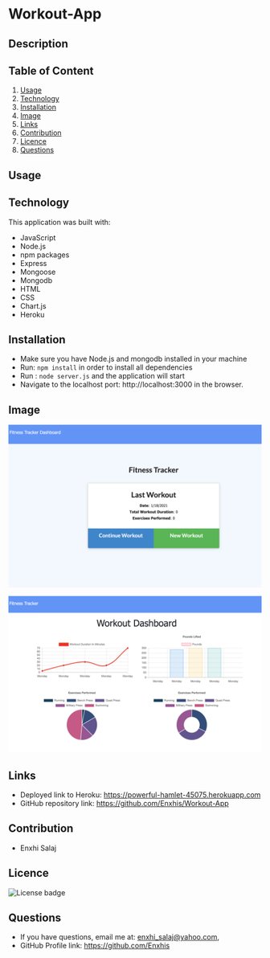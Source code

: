 # Workout-App

## Description

## Table of Content
  1.  [Usage](#usage)
  2.  [Technology](#technology)
  3.  [Installation](#installation)
  4.  [Image](#image)
  5.  [Links](#links)
  6.  [Contribution](#contribution)
  7.  [Licence](#licence)
  8.  [Questions](#questions)
  
  ## Usage
  
  ## Technology
  This application was built with:
  * JavaScript
  * Node.js
  * npm packages
  * Express
  * Mongoose 
  * Mongodb
  * HTML
  * CSS
  * Chart.js
  * Heroku
  
  ## Installation
   * Make sure you have Node.js and mongodb installed in your machine
   * Run: ```npm install``` in order to install all dependencies 
   * Run : ```node server.js``` and the application will start 
   * Navigate to the localhost port: http://localhost:3000 in the browser.
  
  ## Image
   ![Workout-App](/public/Images/main-page-screenshot.png)
  
   ![Workout-App](/public/Images/Stats-Screenshot.png)
  
  ## Links
   * Deployed link to Heroku: https://powerful-hamlet-45075.herokuapp.com
   * GitHub repository link:  https://github.com/Enxhis/Workout-App
  
  ## Contribution
   * Enxhi Salaj
  
  ## Licence
   ![License badge](https://img.shields.io/badge/license-MIT-green)
  
  ## Questions
   * If you have questions, email me at: enxhi_salaj@yahoo.com,
   * GitHub Profile link: https://github.com/Enxhis
